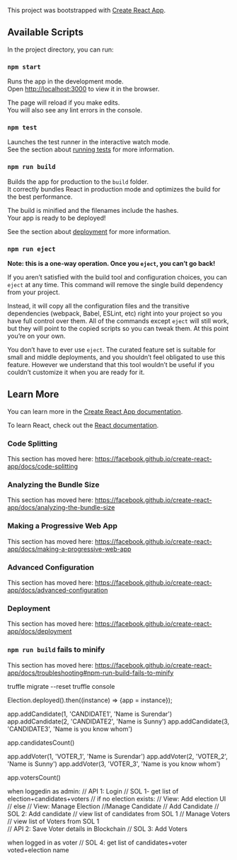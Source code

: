 This project was bootstrapped with [Create React App](https://github.com/facebook/create-react-app).

## Available Scripts

In the project directory, you can run:

### `npm start`

Runs the app in the development mode.<br />
Open [http://localhost:3000](http://localhost:3000) to view it in the browser.

The page will reload if you make edits.<br />
You will also see any lint errors in the console.

### `npm test`

Launches the test runner in the interactive watch mode.<br />
See the section about [running tests](https://facebook.github.io/create-react-app/docs/running-tests) for more information.

### `npm run build`

Builds the app for production to the `build` folder.<br />
It correctly bundles React in production mode and optimizes the build for the best performance.

The build is minified and the filenames include the hashes.<br />
Your app is ready to be deployed!

See the section about [deployment](https://facebook.github.io/create-react-app/docs/deployment) for more information.

### `npm run eject`

**Note: this is a one-way operation. Once you `eject`, you can’t go back!**

If you aren’t satisfied with the build tool and configuration choices, you can `eject` at any time. This command will remove the single build dependency from your project.

Instead, it will copy all the configuration files and the transitive dependencies (webpack, Babel, ESLint, etc) right into your project so you have full control over them. All of the commands except `eject` will still work, but they will point to the copied scripts so you can tweak them. At this point you’re on your own.

You don’t have to ever use `eject`. The curated feature set is suitable for small and middle deployments, and you shouldn’t feel obligated to use this feature. However we understand that this tool wouldn’t be useful if you couldn’t customize it when you are ready for it.

## Learn More

You can learn more in the [Create React App documentation](https://facebook.github.io/create-react-app/docs/getting-started).

To learn React, check out the [React documentation](https://reactjs.org/).

### Code Splitting

This section has moved here: https://facebook.github.io/create-react-app/docs/code-splitting

### Analyzing the Bundle Size

This section has moved here: https://facebook.github.io/create-react-app/docs/analyzing-the-bundle-size

### Making a Progressive Web App

This section has moved here: https://facebook.github.io/create-react-app/docs/making-a-progressive-web-app

### Advanced Configuration

This section has moved here: https://facebook.github.io/create-react-app/docs/advanced-configuration

### Deployment

This section has moved here: https://facebook.github.io/create-react-app/docs/deployment

### `npm run build` fails to minify

This section has moved here: https://facebook.github.io/create-react-app/docs/troubleshooting#npm-run-build-fails-to-minify




truffle migrate --reset
truffle console

Election.deployed().then((instance) => {app = instance});

app.addCandidate(1, 'CANDIDATE1', 'Name is Surendar')
app.addCandidate(2, 'CANDIDATE2', 'Name is Sunny')
app.addCandidate(3, 'CANDIDATE3', 'Name is you know whom')

app.candidatesCount()


app.addVoter(1, 'VOTER_1', 'Name is Surendar')
app.addVoter(2, 'VOTER_2', 'Name is Sunny')
app.addVoter(3, 'VOTER_3', 'Name is you know whom')


app.votersCount()



 when loggedin as admin: // API 1: Login
	// SOL 1- get list of election+candidates+voters
	// if no election exists:
		// View: Add election UI
	// else
		// View: Manage Election
			//Manage Candidate
				// Add Candidate
					// SOL 2: Add candidate
				// view list of candidates from SOL 1
			// Manage Voters
				// view list of Voters from SOL 1					
					// API 2: Save Voter details in Blockchain
					// SOL 3: Add Voters
	


 when logged in as voter
	// SOL 4: get list of candidates+voter voted+election name


